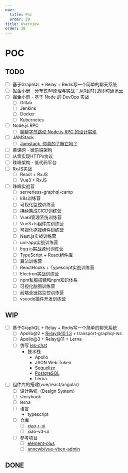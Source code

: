 ```yaml
---
nav:
  title: Poc
  order: 20
title: Overview
order: 10
---
```


# POC

## TODO

- [ ] 基于GraphQL + Relay + Redis写一个简单的聊天系统
- [ ] 掘金小册 - 分布式IM原理与实战：从0到1打造即时通讯云
- [ ] 掘金小册 - 基于 Node 的 DevOps 实战
  - [ ] Gitlab
  - [ ] Jenkins
  - [ ] Docker
  - [ ] Kubernetes
- [ ] Node.js RPC
  - [ ] [聊聊字节跳动 Node.js RPC 的设计实现](https://mp.weixin.qq.com/s/1GBK1q_X9vF_bnDBL0qfog)
- [ ] JAMStack
  - [ ] [Jamstack, 你真的了解它吗？](https://mp.weixin.qq.com/s/bVkK2jJAuZmShYk4318kMQ)
- [ ] 慕课网 - 微前端架构
- [ ] 从零实现HTTPs协议
- [ ] 珠峰架构 - 低代码平台
- [ ] RxJS实战
  - [ ] React + RxJS
  - [ ] Vue3 + RxJS
- [ ] 珠峰实战营
  - [ ] serverless-graphql-camp
  - [ ] k8s训练营
  - [ ] 可视化监控训练营
  - [ ] 持续集成CICD训练营
  - [ ] Vue3管理系统训练营
  - [ ] Vue3+ts组件库训练营
  - [ ] 可视化拖拽组件训练营
  - [ ] Nest.js实战训练营
  - [ ] uni-app实战训练营
  - [ ] Egg.js实战源码训练营
  - [ ] TypeScript + React组件库
  - [ ] 算法训练营
  - [ ] ReactHooks + Typescript实战训练营
  - [ ] Electron实战训练营
  - [ ] npm私服搭建和npm知识体系
  - [ ] 可视化脑图训练营
  - [ ] 前端全链路监控训练营
  - [ ] vscode插件开发训练营

## WIP

- [ ] 基于GraphQL + Relay + Redis写一个简单的聊天系统
  - [ ] Apollo@2 + Relay@10.1.3 + transport-graphql-ws
  - [ ] Apollo@3 + Relay@11 + Lerna 
  - [ ] 仿写 [les-chat](https://github.com/amand33p/les-chat)
    - 技术栈
      - Apollo
      - JSON Web Token
      - [Sequelize](/simple-course/fe/03)
      - [PostgreSQL](/simple-course/fe/02)
      - Lerna
- [ ] 组件库的搭建(vue/react/angular)
  - [ ] 设计系统（Design System）
  - [ ] storybook
  - [ ] lerna
  - [ ] 语言
    - typescript
  - [ ] 仓库
    - [ ] [xiao-r-ui](https://github.com/weisuoke/xiao-r-ui)
    - [ ] xiao-v3-ui
  - [ ] 参考项目
    - [ ] [element-plus](https://github.com/element-plus/element-plus/)
    - [ ] [anncwb/vue-vben-admin](https://github.com/anncwb/vue-vben-admin)

## DONE

